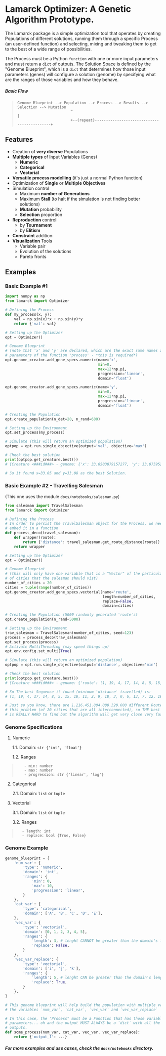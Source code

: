 # Lamarck Optimizer: A Genetic Algorithm Prototype.

The Lamarck package is a simple optimization tool that operates by creating Populations of different solutions, running them through a specific Process (an user-defined function) and selecting, mixing and tweaking them to get to the best of a wide range of possibilities.

The Process must be a Python `function` with one or more input parameters and must return a `dict` of outputs. The Solution Space is defined by the "Genome Blueprint", which is a `dict` that determines how those input parameters (genes) will configure a solution (genome) by specifying what are the ranges of those variables and how they behave.

##### Basic Flow

> ```raw
> Genome Blueprint --> Population --> Process --> Results --> Selection --> Mutation
>                         ^                                                      |
>                         +--(repeat)--------------------------------------------+
> ```

## Features
- Creation of **very diverse** Populations
- **Multiple types** of Input Variables (Genes)
    - **Numeric**
    - **Categorical**
    - **Vectorial**
- **Versatile process modelling** (it's just a normal Python function)
- Optimization of **Single** or **Multiple Objectives**
- Simulation control
    - Maximum **number of Generations**
    - Maximum **Stall** (to halt if the simulation is not finding better solutions)
    - **Mutation** probability
    - **Selection** proportion
- **Reproduction** control
    - by **Tournament**
    - by **Elitism**
- **Constraint** addition
- **Visualization** Tools
    - Variable pair
    - Evolution of the solutions
    - Pareto fronts

## Examples
### Basic Example #1

```python
import numpy as np
from lamarck import Optimizer

# Defining the Process
def my_process(x, y):
    val = np.sin(x)*x + np.sin(y)*y
    return {'val': val}

# Setting up the Optimizer
opt = Optimizer()

# Genome Blueprint
# (note that 'x' and 'y' are declared, which are the exact same names as the
# parameters of the function 'process' - *this is required*)
opt.genome_creator.add_gene_specs.numeric(name='x',
                                          min=0,
                                          max=12*np.pi,
                                          progression='linear',
                                          domain='float')

opt.genome_creator.add_gene_specs.numeric(name='y',
                                          min=0,
                                          max=12*np.pi,
                                          progression='linear',
                                          domain='float')

# Creating the Population
opt.create_population(n_det=20, n_rand=600)

# Setting up the Environment
opt.set_process(my_process)

# Simulate (this will return an optimized population)
optpop = opt.run.single_objective(output='val', objective='max')

# Check the best solution
print(optpop.get_creature.best())
# [Creature <###id###> - genome: {'x': 33.0503879157277, 'y': 33.075952331006285}]

# So it found x=33.05 and y=33.08 as the best Solution.
```

### Basic Example #2 - Travelling Salesman
(This one uses the module `docs/notebooks/salesman.py`)
```python
from salesman import TravelSalesman
from lamarck import Optimizer

# Defining the Process
# In order to persist the TravelSalesman object for the Process, we need to
# embed it in a function 
def process_deco(travel_salesman):
    def wrapper(route):
        return {'distance': travel_salesman.get_route_distance(route)}
    return wrapper

# Setting up the Optimizer
opt = Optimizer()

# Genome Blueprint
# (this will only have one variable that is a "Vector" of the particular order
# of cities that the salesman should vist)
number_of_cities = 20
cities = tuple(range(number_of_cities))
opt.genome_creator.add_gene_specs.vectorial(name='route',
                                            length=number_of_cities,
                                            replace=False,
                                            domain=cities)

# Creating the Population (5000 randomly generated 'route's)
opt.create_population(n_rand=5000)

# Setting up the Environment
trav_salesman = TravelSalesman(number_of_cities, seed=123)
process = process_deco(trav_salesman)
opt.set_process(process)
# Activate MultiThreading (may speed things up)
opt.env.config.set_multi(True)

# Simulate (this will return an optimized population)
optpop = opt.run.single_objective(output='distance', objective='min')

# Check the best solution
print(optpop.get_creature.best())
# [Creature <###id###> - genome: {'route': (1, 19, 4, 17, 14, 8, 5, 15, 10, 11, 2, 9, 18, 3, 0, 6, 13, 7, 12, 16)]

# So The best Sequence it found (minimum 'distance' travelled) is:
# (1, 19, 4, 17, 14, 8, 5, 15, 10, 11, 2, 9, 18, 3, 0, 6, 13, 7, 12, 16)

# Just so you know, there are 1.216.451.004.088.320.000 different Routes in
# this problem (of 20 cities that are all interconnected), so THE best solution
# is REALLY HARD to find but the algorithm will get very close very fast)
```

### Genome Specifications

1. Numeric

    1.1. Domain: `str {'int', 'float'}`

    1.2. Ranges
>        - min: number
>        - max: number
>        - progression: str {'linear', 'log'}
2. Categorical

    2.1. Domain: `list` or `tuple`
>

3. Vectorial

    3.1. Domain: `list` or `tuple`

    3.2. Ranges
>       - length: int
>       - replace: bool {True, False}

### Genome Example
```python
genome_blueprint = {
    'num_var': {
        'type': 'numeric',
        'domain': 'int',
        'ranges': {
            'min': 0,
            'max': 10,
            'progression': 'linear',
        }
    },
    'cat_var': {
        'type': 'categorical',
        'domain': ['A', 'B', 'C', 'D', 'E'],
    },
    'vec_var': {
        'type': 'vectorial',
        'domain': [0, 1, 2, 3, 4, 5],
        'ranges': {
            'length': 3, # lenght CANNOT be greater than the domain's length
            'replace': False,
        }
    },
    'vec_var_replace': {
        'type': 'vectorial',
        'domain': ['i', 'j', 'k'],
        'ranges': {
            'length': 5, # lenght CAN be greater than the domain's length because of the replacement
            'replace': True,
        }
    },
}

# This genome blueprint will help build the population with multiple values for
# the variables `num_var`, `cat_var`, `vec_var` and `vec_var_replace`

# In this case, the "Process" must be a Function that has those variables as
# parameters... oh and the output MUST ALWAYS be a `dict` with all the desired
# outputs.
def some_process(num_var, cat_var, vec_var, vec_var_replace):
    return {'output_1': ...}
```

##### For more examples and use cases, check the `docs/notebooks` directory.

